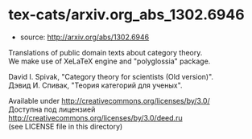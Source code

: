 # tex-cats/arxiv.org\_abs\_1302.6946

* source: http://arxiv.org/abs/1302.6946

Translations of public domain texts about category theory.  
We make use of XeLaTeX engine and "polyglossia" package.

David I. Spivak, "Category theory for scientists (Old version)".  
Дэвид И. Спивак, "Теория категорий для ученых".

Available under http://creativecommons.org/licenses/by/3.0/  
Доступна под лицензией http://creativecommons.org/licenses/by/3.0/deed.ru  
(see LICENSE file in this directory)
